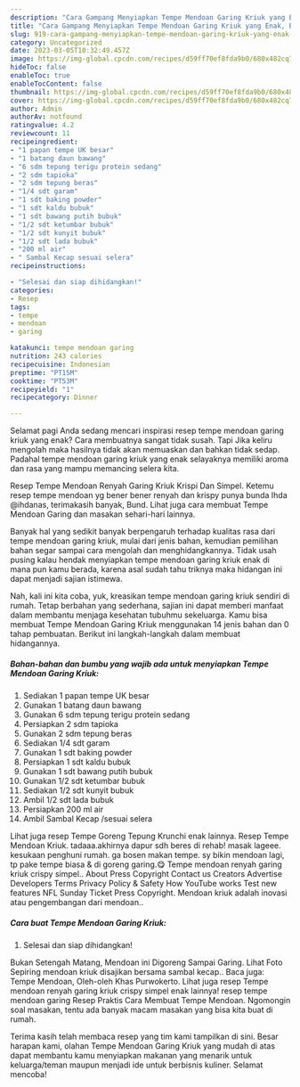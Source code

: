 ```yaml
---
description: "Cara Gampang Menyiapkan Tempe Mendoan Garing Kriuk yang Enak, Buat Buka Puasa Enak Banget"
title: "Cara Gampang Menyiapkan Tempe Mendoan Garing Kriuk yang Enak, Buat Buka Puasa Enak Banget"
slug: 919-cara-gampang-menyiapkan-tempe-mendoan-garing-kriuk-yang-enak-buat-buka-puasa-enak-banget
category: Uncategorized
date: 2023-03-05T10:32:49.457Z
image: https://img-global.cpcdn.com/recipes/d59ff70ef8fda9b0/680x482cq70/tempe-mendoan-garing-kriuk-foto-resep-utama.jpg
hideToc: false
enableToc: true
enableTocContent: false
thumbnail: https://img-global.cpcdn.com/recipes/d59ff70ef8fda9b0/680x482cq70/tempe-mendoan-garing-kriuk-foto-resep-utama.jpg
cover: https://img-global.cpcdn.com/recipes/d59ff70ef8fda9b0/680x482cq70/tempe-mendoan-garing-kriuk-foto-resep-utama.jpg
author: Admin
authorAv: notfound
ratingvalue: 4.2
reviewcount: 11
recipeingredient:
- "1 papan tempe UK besar"
- "1 batang daun bawang"
- "6 sdm tepung terigu protein sedang"
- "2 sdm tapioka"
- "2 sdm tepung beras"
- "1/4 sdt garam"
- "1 sdt baking powder"
- "1 sdt kaldu bubuk"
- "1 sdt bawang putih bubuk"
- "1/2 sdt ketumbar bubuk"
- "1/2 sdt kunyit bubuk"
- "1/2 sdt lada bubuk"
- "200 ml air"
- " Sambal Kecap sesuai selera"
recipeinstructions:

- "Selesai dan siap dihidangkan!"
categories:
- Resep
tags:
- tempe
- mendoan
- garing

katakunci: tempe mendoan garing 
nutrition: 243 calories
recipecuisine: Indonesian
preptime: "PT15M"
cooktime: "PT53M"
recipeyield: "1"
recipecategory: Dinner

---
```



Selamat pagi Anda sedang mencari inspirasi resep tempe mendoan garing kriuk yang enak? Cara membuatnya sangat tidak susah. Tapi Jika keliru mengolah maka hasilnya tidak akan memuaskan dan bahkan tidak sedap. Padahal tempe mendoan garing kriuk yang enak selayaknya memiliki aroma dan rasa yang mampu memancing selera kita.


Resep Tempe Mendoan Renyah Garing Kriuk Krispi Dan Simpel. Ketemu resep tempe mendoan yg bener bener renyah dan krispy punya bunda Ihda @ihdanas, terimakasih banyak, Bund. Lihat juga cara membuat Tempe Mendoan Garing dan masakan sehari-hari lainnya.

Banyak hal yang sedikit banyak berpengaruh terhadap kualitas rasa dari tempe mendoan garing kriuk, mulai dari jenis bahan, kemudian pemilihan bahan segar sampai cara mengolah dan menghidangkannya. Tidak usah pusing kalau hendak menyiapkan tempe mendoan garing kriuk enak di mana pun kamu berada, karena asal sudah tahu triknya maka hidangan ini dapat menjadi sajian istimewa.


Nah, kali ini kita coba, yuk, kreasikan tempe mendoan garing kriuk sendiri di rumah. Tetap berbahan yang sederhana, sajian ini dapat memberi manfaat dalam membantu menjaga kesehatan tubuhmu sekeluarga. Kamu bisa membuat Tempe Mendoan Garing Kriuk menggunakan 14 jenis bahan dan 0 tahap pembuatan. Berikut ini langkah-langkah dalam membuat hidangannya.

<!--inarticleads1-->

##### Bahan-bahan dan bumbu yang wajib ada untuk menyiapkan Tempe Mendoan Garing Kriuk:

1. Sediakan 1 papan tempe UK besar
1. Gunakan 1 batang daun bawang
1. Gunakan 6 sdm tepung terigu protein sedang
1. Persiapkan 2 sdm tapioka
1. Gunakan 2 sdm tepung beras
1. Sediakan 1/4 sdt garam
1. Gunakan 1 sdt baking powder
1. Persiapkan 1 sdt kaldu bubuk
1. Gunakan 1 sdt bawang putih bubuk
1. Gunakan 1/2 sdt ketumbar bubuk
1. Sediakan 1/2 sdt kunyit bubuk
1. Ambil 1/2 sdt lada bubuk
1. Persiapkan 200 ml air
1. Ambil  Sambal Kecap /sesuai selera


Lihat juga resep Tempe Goreng Tepung Krunchi enak lainnya. Resep Tempe Mendoan Kriuk. tadaaa.akhirnya dapur sdh beres di rehab! masak lageee. kesukaan penghuni rumah. ga bosen makan tempe. sy bikin mendoan lagi, tp pake tempe biasa &amp; di goreng garing.😋 Tempe mendoan renyah garing kriuk crispy simpel.. About Press Copyright Contact us Creators Advertise Developers Terms Privacy Policy &amp; Safety How YouTube works Test new features NFL Sunday Ticket Press Copyright. Mendoan kriuk adalah inovasi atau pengembangan dari mendoan.. 

<!--inarticleads2-->

##### Cara buat Tempe Mendoan Garing Kriuk:


1. Selesai dan siap dihidangkan!

Bukan Setengah Matang, Mendoan ini Digoreng Sampai Garing. Lihat Foto Sepiring mendoan kriuk disajikan bersama sambal kecap.. Baca juga: Tempe Mendoan, Oleh-oleh Khas Purwokerto. Lihat juga resep Tempe mendoan renyah garing kriuk crispy simpel enak lainnya! resep tempe mendoan garing Resep Praktis Cara Membuat Tempe Mendoan. Ngomongin soal masakan, tentu ada banyak macam masakan yang bisa kita buat di rumah. 

Terima kasih telah membaca resep yang tim kami tampilkan di sini. Besar harapan kami, olahan Tempe Mendoan Garing Kriuk yang mudah di atas dapat membantu kamu menyiapkan makanan yang menarik untuk keluarga/teman maupun menjadi ide untuk berbisnis kuliner. Selamat mencoba!
